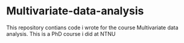 # Multivariate-data-analysis
This repository contians code i wrote for the course Multivariate data analysis. This is a PhD course i did at NTNU
